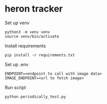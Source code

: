 # heron tracker

Set up venv
```
python3 -m venv venv
source venv/bin/activate
```

Install requirements

```
pip install -r requirements.txt
```

Set up .env

```
ENDPOINT=<endpoint to call with image data>
IMAGE_ENDPOINT=<url to fetch image>
```

Run script

```
python periodically_test.py
```
